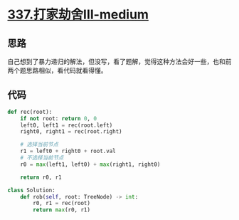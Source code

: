 # [337.打家劫舍III-medium](https://leetcode-cn.com/problems/house-robber-iii/)

## 思路
自己想到了暴力递归的解法，但没写，看了题解，觉得这种方法会好一些，也和前两个题思路相似，看代码就看得懂。

## 代码
```python
def rec(root):
    if not root: return 0, 0
    left0, left1 = rec(root.left)
    right0, right1 = rec(root.right)

    # 选择当前节点
    r1 = left0 + right0 + root.val
    # 不选择当前节点
    r0 = max(left1, left0) + max(right1, right0)

    return r0, r1

class Solution:
    def rob(self, root: TreeNode) -> int:
        r0, r1 = rec(root)
        return max(r0, r1)
```
